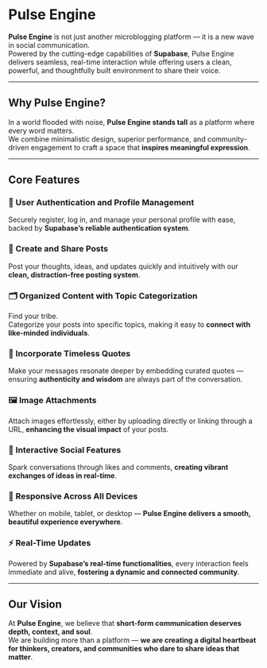 # Pulse Engine

**Pulse Engine** is not just another microblogging platform — it is a new wave in social communication.  
Powered by the cutting-edge capabilities of **Supabase**, Pulse Engine delivers seamless, real-time interaction while offering users a clean, powerful, and thoughtfully built environment to share their voice.

---

## Why Pulse Engine?

In a world flooded with noise, **Pulse Engine stands tall** as a platform where every word matters.  
We combine minimalistic design, superior performance, and community-driven engagement to craft a space that **inspires meaningful expression**.

---

## Core Features

### 🔐 User Authentication and Profile Management
Securely register, log in, and manage your personal profile with ease, backed by **Supabase’s reliable authentication system**.

### 📝 Create and Share Posts
Post your thoughts, ideas, and updates quickly and intuitively with our **clean, distraction-free posting system**.

### 🗂️ Organized Content with Topic Categorization
Find your tribe.  
Categorize your posts into specific topics, making it easy to **connect with like-minded individuals**.

### 🧠 Incorporate Timeless Quotes
Make your messages resonate deeper by embedding curated quotes — ensuring **authenticity and wisdom** are always part of the conversation.

### 🖼️ Image Attachments
Attach images effortlessly, either by uploading directly or linking through a URL, **enhancing the visual impact** of your posts.

### 💬 Interactive Social Features
Spark conversations through likes and comments, **creating vibrant exchanges of ideas in real-time**.

### 📱 Responsive Across All Devices
Whether on mobile, tablet, or desktop — **Pulse Engine delivers a smooth, beautiful experience everywhere**.

### ⚡ Real-Time Updates
Powered by **Supabase’s real-time functionalities**, every interaction feels immediate and alive, **fostering a dynamic and connected community**.

---

## Our Vision

At **Pulse Engine**, we believe that **short-form communication deserves depth, context, and soul**.  
We are building more than a platform — **we are creating a digital heartbeat for thinkers, creators, and communities who dare to share ideas that matter**.
